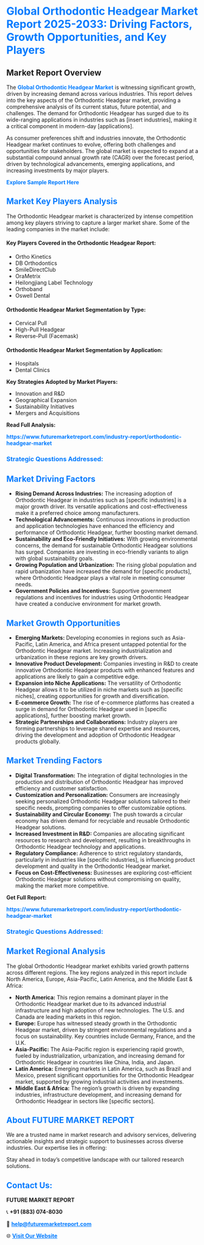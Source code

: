 <h1 style="color: #007BFF;">Global Orthodontic Headgear Market Report 2025-2033: Driving Factors, Growth Opportunities, and Key Players</h1>

<section id="overview">
<h2>Market Report Overview</h2>
<p>The <a href="https://www.futuremarketreport.com/industry-report/orthodontic-headgear-market" style="color: #007BFF; text-decoration: none;"><strong>Global Orthodontic Headgear Market</strong></a> is witnessing significant growth, driven by increasing demand across various industries. This report delves into the key aspects of the Orthodontic Headgear market, providing a comprehensive analysis of its current status, future potential, and challenges. The demand for Orthodontic Headgear has surged due to its wide-ranging applications in industries such as [insert industries], making it a critical component in modern-day [applications].</p>
<p>As consumer preferences shift and industries innovate, the Orthodontic Headgear market continues to evolve, offering both challenges and opportunities for stakeholders. The global market is expected to expand at a substantial compound annual growth rate (CAGR) over the forecast period, driven by technological advancements, emerging applications, and increasing investments by major players.</p>
</section>

<section id="overview">
<p><a href="https://www.futuremarketreport.com/request-sample/reportId=63788" style="color: #007BFF; text-decoration: none;"><strong>Explore Sample Report Here</strong></a></p>
</section>

<section id="key-players">
<h2 style="color: #007BFF;">Market Key Players Analysis</h2>
<p>The Orthodontic Headgear market is characterized by intense competition among key players striving to capture a larger market share. Some of the leading companies in the market include:</p>
<h4>Key Players Covered in the Orthodontic Headgear Report:</h4>
<ul><li>Ortho Kinetics</li><li>DB Orthodontics</li><li>SmileDirectClub</li><li>OraMetrix</li><li>Heilongjiang Label Technology</li><li>Orthoband</li><li>Oswell Dental</li></ul>
<h4>Orthodontic Headgear Market Segmentation by Type:</h4>
<ul><li>Cervical Pull</li><li>High-Pull Headgear</li><li>Reverse-Pull (Facemask)</li></ul>

<h4>Orthodontic Headgear Market Segmentation by Application:</h4>
<ul><li>Hospitals</li><li>Dental Clinics</li></ul>
<p><strong>Key Strategies Adopted by Market Players:</strong></p>
<ul>
<li>Innovation and R&D</li>
<li>Geographical Expansion</li>
<li>Sustainability Initiatives</li>
<li>Mergers and Acquisitions</li>
</ul>
</section>

<section>
<p><strong>Read Full Analysis: </strong></p><a href="https://www.futuremarketreport.com/industry-report/orthodontic-headgear-market" style="color: #007BFF; text-decoration: none;"><strong>https://www.futuremarketreport.com/industry-report/orthodontic-headgear-market</strong></a>
<h3 style="color: #007BFF;">Strategic Questions Addressed:</h3>
</section>

<section id="driving-factors">
<h2 style="color: #007BFF;">Market Driving Factors</h2>
<ul>
<li><strong>Rising Demand Across Industries:</strong> The increasing adoption of Orthodontic Headgear in industries such as [specific industries] is a major growth driver. Its versatile applications and cost-effectiveness make it a preferred choice among manufacturers.</li>
<li><strong>Technological Advancements:</strong> Continuous innovations in production and application technologies have enhanced the efficiency and performance of Orthodontic Headgear, further boosting market demand.</li>
<li><strong>Sustainability and Eco-Friendly Initiatives:</strong> With growing environmental concerns, the demand for sustainable Orthodontic Headgear solutions has surged. Companies are investing in eco-friendly variants to align with global sustainability goals.</li>
<li><strong>Growing Population and Urbanization:</strong> The rising global population and rapid urbanization have increased the demand for [specific products], where Orthodontic Headgear plays a vital role in meeting consumer needs.</li>
<li><strong>Government Policies and Incentives:</strong> Supportive government regulations and incentives for industries using Orthodontic Headgear have created a conducive environment for market growth.</li>
</ul>
</section>

<section id="growth-opportunities">
<h2 style="color: #007BFF;">Market Growth Opportunities</h2>
<ul>
<li><strong>Emerging Markets:</strong> Developing economies in regions such as Asia-Pacific, Latin America, and Africa present untapped potential for the Orthodontic Headgear market. Increasing industrialization and urbanization in these regions are key growth drivers.</li>
<li><strong>Innovative Product Development:</strong> Companies investing in R&D to create innovative Orthodontic Headgear products with enhanced features and applications are likely to gain a competitive edge.</li>
<li><strong>Expansion into Niche Applications:</strong> The versatility of Orthodontic Headgear allows it to be utilized in niche markets such as [specific niches], creating opportunities for growth and diversification.</li>
<li><strong>E-commerce Growth:</strong> The rise of e-commerce platforms has created a surge in demand for Orthodontic Headgear used in [specific applications], further boosting market growth.</li>
<li><strong>Strategic Partnerships and Collaborations:</strong> Industry players are forming partnerships to leverage shared expertise and resources, driving the development and adoption of Orthodontic Headgear products globally.</li>
</ul>
</section>

<section id="trending-factors">
<h2 style="color: #007BFF;">Market Trending Factors</h2>
<ul>
<li><strong>Digital Transformation:</strong> The integration of digital technologies in the production and distribution of Orthodontic Headgear has improved efficiency and customer satisfaction.</li>
<li><strong>Customization and Personalization:</strong> Consumers are increasingly seeking personalized Orthodontic Headgear solutions tailored to their specific needs, prompting companies to offer customizable options.</li>
<li><strong>Sustainability and Circular Economy:</strong> The push towards a circular economy has driven demand for recyclable and reusable Orthodontic Headgear solutions.</li>
<li><strong>Increased Investment in R&D:</strong> Companies are allocating significant resources to research and development, resulting in breakthroughs in Orthodontic Headgear technology and applications.</li>
<li><strong>Regulatory Compliance:</strong> Adherence to strict regulatory standards, particularly in industries like [specific industries], is influencing product development and quality in the Orthodontic Headgear market.</li>
<li><strong>Focus on Cost-Effectiveness:</strong> Businesses are exploring cost-efficient Orthodontic Headgear solutions without compromising on quality, making the market more competitive.</li>
</ul>
</section>

<section>
<p><strong>Get Full Report: </strong></p><a href="https://www.futuremarketreport.com/industry-report/orthodontic-headgear-market" style="color: #007BFF; text-decoration: none;"><strong>https://www.futuremarketreport.com/industry-report/orthodontic-headgear-market</strong></a>
<h3 style="color: #007BFF;">Strategic Questions Addressed:</h3>
</section>


<section id="regional-analysis">
<h2 style="color: #007BFF;">Market Regional Analysis</h2>
<p>The global Orthodontic Headgear market exhibits varied growth patterns across different regions. The key regions analyzed in this report include North America, Europe, Asia-Pacific, Latin America, and the Middle East & Africa:</p>
<ul>
<li><strong>North America:</strong> This region remains a dominant player in the Orthodontic Headgear market due to its advanced industrial infrastructure and high adoption of new technologies. The U.S. and Canada are leading markets in this region.</li>
<li><strong>Europe:</strong> Europe has witnessed steady growth in the Orthodontic Headgear market, driven by stringent environmental regulations and a focus on sustainability. Key countries include Germany, France, and the U.K.</li>
<li><strong>Asia-Pacific:</strong> The Asia-Pacific region is experiencing rapid growth, fueled by industrialization, urbanization, and increasing demand for Orthodontic Headgear in countries like China, India, and Japan.</li>
<li><strong>Latin America:</strong> Emerging markets in Latin America, such as Brazil and Mexico, present significant opportunities for the Orthodontic Headgear market, supported by growing industrial activities and investments.</li>
<li><strong>Middle East & Africa:</strong> The region’s growth is driven by expanding industries, infrastructure development, and increasing demand for Orthodontic Headgear in sectors like [specific sectors].</li>
</ul>
</section>

<footer>
<h2 style="color: #007BFF;">About FUTURE MARKET REPORT</h2>
<p>We are a trusted name in market research and advisory services, delivering actionable insights and strategic support to businesses across diverse industries. Our expertise lies in offering:</p>

<p>Stay ahead in today’s competitive landscape with our tailored research solutions.</p>

<h2 style="color: #007BFF;">Contact Us:</h2>
<p><strong>FUTURE MARKET REPORT</strong></p>
<p>📞 <strong>+91 (883) 074-8030</strong></p>
<p>📧 <strong><a href="mailto:help@futuremarketreport.com" style="color: #007BFF;">help@futuremarketreport.com</a></strong></p>
<p>🌐 <strong><a href="https://www.futuremarketreport.com/" style="color: #007BFF;">Visit Our Website</a></strong></p>
</footer>